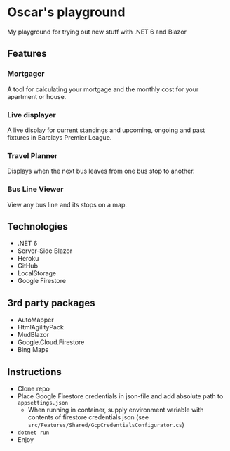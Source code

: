 # Oscar's playground
My playground for trying out new stuff with .NET 6 and Blazor

## Features
### Mortgager
A tool for calculating your mortgage and the monthly cost for your apartment or house.

### Live displayer
A live display for current standings and upcoming, ongoing and past fixtures in Barclays Premier League.

### Travel Planner
Displays when the next bus leaves from one bus stop to another.

### Bus Line Viewer
View any bus line and its stops on a map.

## Technologies
- .NET 6
- Server-Side Blazor
- Heroku
- GitHub
- LocalStorage
- Google Firestore

## 3rd party packages
- AutoMapper
- HtmlAgilityPack
- MudBlazor
- Google.Cloud.Firestore
- Bing Maps

## Instructions
- Clone repo
- Place Google Firestore credentials in json-file and add absolute path to `appsettings.json`
    * When running in container, supply environment variable with contents of firestore credentials json (see `src/Features/Shared/GcpCredentialsConfigurator.cs`)
- `dotnet run`
- Enjoy